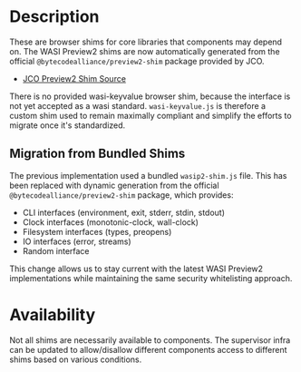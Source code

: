 # Description

These are browser shims for core libraries that components may depend on. The WASI Preview2 shims are now automatically generated from the official `@bytecodealliance/preview2-shim` package provided by JCO.

- [JCO Preview2 Shim Source](https://github.com/bytecodealliance/jco/tree/main/packages/preview2-shim)

There is no provided wasi-keyvalue browser shim, because the interface is not yet accepted as a wasi standard. `wasi-keyvalue.js` is therefore a custom shim used to remain maximally compliant and simplify the efforts to migrate once it's standardized.

## Migration from Bundled Shims

The previous implementation used a bundled `wasip2-shim.js` file. This has been replaced with dynamic generation from the official `@bytecodealliance/preview2-shim` package, which provides:

- CLI interfaces (environment, exit, stderr, stdin, stdout)
- Clock interfaces (monotonic-clock, wall-clock)  
- Filesystem interfaces (types, preopens)
- IO interfaces (error, streams)
- Random interface

This change allows us to stay current with the latest WASI Preview2 implementations while maintaining the same security whitelisting approach.

# Availability

Not all shims are necessarily available to components. The supervisor infra can be updated to allow/disallow different components access to different shims based on various conditions.
